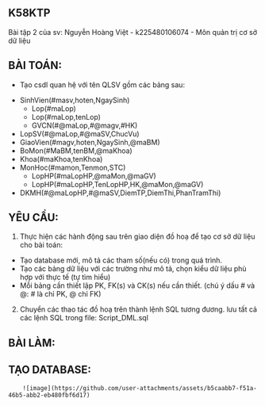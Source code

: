 ## K58KTP
Bài tập 2 của sv: Nguyễn Hoàng Việt - k225480106074 - Môn quản trị cơ sở dữ liệu 
## BÀI TOÁN:
- Tạo csdl quan hệ với tên QLSV gồm các bảng sau:
+ SinhVien(#masv,hoten,NgaySinh)
  + Lop(#maLop)
  + Lop(#maLop,tenLop)
  + GVCN(#@maLop,#@magv,#HK)
+ LopSV(#@maLop,#@maSV,ChucVu)
+ GiaoVien(#magv,hoten,NgaySinh,@maBM)
+ BoMon(#MaBM,tenBM,@maKhoa)
+ Khoa(#maKhoa,tenKhoa)
+ MonHoc(#mamon,Tenmon,STC)
  + LopHP(#maLopHP,@maMon,@maGV)
  + LopHP(#maLopHP,TenLopHP,HK,@maMon,@maGV)
+ DKMH(#@maLopHP,#@maSV,DiemTP,DiemThi,PhanTramThi)
## YÊU CẦU:
1. Thực hiện các hành động sau trên giao diện đồ hoạ để tạo cơ sở dữ liệu cho bài toán:
+ Tạo database mới, mô tả các tham số(nếu có) trong quá trình.
+ Tạo các bảng dữ liệu với các trường như mô tả, chọn kiểu dữ liệu phù hợp với thực tế (tự tìm hiểu)
+ Mỗi bảng cần thiết lập PK, FK(s) và CK(s) nếu cần thiết. (chú ý dấu # và @: # là chỉ PK, @ chỉ FK)
2. Chuyển các thao tác đồ hoạ trên thành lệnh SQL tương đương. lưu tất cả các lệnh SQL trong file: Script_DML.sql
## BÀI LÀM:
## TẠO DATABASE:
        ![image](https://github.com/user-attachments/assets/b5caabb7-f51a-46b5-abb2-eb480fbf6d17)
